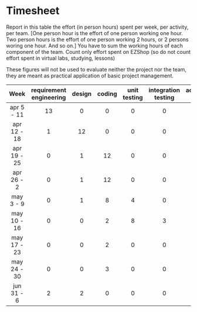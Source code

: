 # Timesheet

Report in this table the effort (in person hours) spent per week, per activity, per team. 
[One person hour is the effort of one person working one hour.
Two person hours is the effort of one person working 2 hours, or 2 persons woring one hour. And so on.]
You have to sum the working hours of each component of the team.
Count only effort spent on EZShop (so do not count effort spent in virtual labs, studying, lessons)

These figures will not be used to evaluate neither the project nor the team, they are meant as practical application of basic project management.

| Week | requirement engineering | design | coding | unit testing | integration testing | acceptance testing | management | git maven |
|:-----------:|:--------:|:-----------:|:-----------:|:----------:|:------------:|:---------------:|:-------------:|:--------------:|
| apr 5 - 11 | 13 | 0| 0| 0| 0| 0| 1| 1|
| apr 12 - 18| 1| 12| 0| 0| 0| 0| 1| 1| 
| apr 19 - 25| 0| 1| 12| 0| 0| 0| 1| 1| 
| apr 26 - 2 | 0| 1| 12| 0| 0| 0| 1| 1| 
| may 3 - 9  | 0| 1| 8| 4| 0| 0| 1| 1| 
| may 10 - 16| 0| 0| 2| 8| 3| 0| 1| 1| 
| may 17 - 23| 0| 0| 2| 0| 0| 11| 1| 1| 
| may 24 - 30| 0| 0| 3| 0| 0| 10| 1| 1| 
| jun 31 - 6 | 2| 2| 0| 0| 0| 5| 5| 1| 

